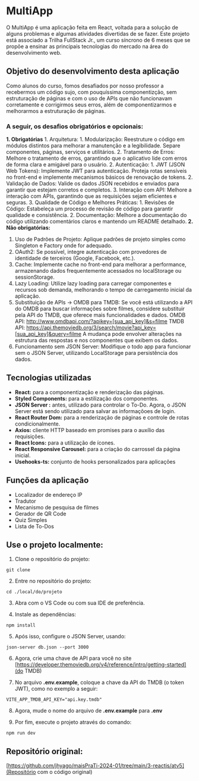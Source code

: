 # MultiApp
O MultiApp é uma aplicação feita em React, voltada para a solução de alguns problemas e algumas atividades divertidas de se fazer.
Este projeto está associado a Trilha FullStack Jr., um curso síncrono de 6 meses que se propõe a ensinar as principais tecnologias do mercado na área do desenvolvimento web.

## Objetivo do desenvolvimento desta aplicação
Como alunos do curso, fomos desafiados por nosso professor a recebermos um código sujo, com pouquíssima componentizção, sem estruturação de páginas e com o uso de APIs que não funcionavam corretamente e corrigirmos seus erros, além de componentizarmos e melhorarmos a estruturação de páginas.

### A seguir, os desafios obrigatórios e opcionais: 
**1. Obrigatórias**
    1. Arquitetura:
        1. Modularização: Reestruture o código em módulos distintos para melhorar a manutenção e a legibilidade. Separe componentes, páginas, serviços e utilitários.
        2. Tratamento de Erros: Melhore o tratamento de erros, garantindo que o aplicativo lide com erros de forma clara e amigável para o usuário.
    2. Autenticação:
        1. JWT (JSON Web Tokens): Implemente JWT para autenticação. Proteja rotas sensíveis no front-end e implemente mecanismos básicos de renovação de tokens.
        2. Validação de Dados: Valide os dados JSON recebidos e enviados para garantir que estejam corretos e completos.
        3. Interação com API: Melhore a interação com APIs, garantindo que as requisições sejam eficientes e seguras.
    3. Qualidade de Código e Melhores Práticas:
        1. Revisões de Código: Estabeleça um processo de revisão de código para garantir qualidade e consistência.
        2. Documentação: Melhore a documentação do código utilizando comentários claros e mantendo um README detalhado.
**2. Não obrigatórias:** 
   1. Uso de Padrões de Projeto: Aplique padrões de projeto simples como Singleton e Factory onde for adequado.
   2. OAuth2: Se possível, integre autenticação com provedores de identidade de terceiros (Google, Facebook, etc.).
   3. Cache: Implemente cache no front-end para melhorar a performance, armazenando dados frequentemente acessados no localStorage ou sessionStorage.
   4. Lazy Loading: Utilize lazy loading para carregar componentes e recursos sob demanda, melhorando o tempo de carregamento inicial da aplicação.
   5. Substituição de APIs -> OMDB para TMDB: Se você está utilizando a API do OMDB para buscar informações sobre filmes, considere substituir pela API do TMDB, que oferece mais funcionalidades e dados.
    OMDB API: http://www.omdbapi.com/?apikey=[sua_api_key]&s=filme
    TMDB API: https://api.themoviedb.org/3/search/movie?api_key=[sua_api_key]&query=filme
    A mudança pode envolver alterações na estrutura das respostas e nos componentes que exibem os dados.
   6. Funcionamento sem JSON Server: Modifique o todo app para funcionar sem o JSON Server, utilizando LocalStorage para persistência dos dados.

## Tecnologias utilizadas
- **React:** para a componentização e renderização das páginas.
- **Styled Components:** para a estilização dos componentes.
- **JSON Server :** antes, utilizado para controlar o To-Do. Agora, o JSON Server está sendo utilizado para salvar as informaçõoes de login.
- **React Router Dom:** para a renderização de páginas e controle de rotas condicionalmente.
- **Axios:** cliente HTTP baseado em promises para o auxílio das requisições.
- **React Icons:** para a utilização de ícones.
- **React Responsive Carousel:** para a criação do carrossel da página inicial.
- **Usehooks-ts:** conjunto de hooks personalizados para aplicações 

## Funções da aplicação
- Localizador de endereço IP
- Tradutor
- Mecanismo de pesquisa de filmes
- Gerador de QR Code
- Quiz Simples
- Lista de To-Dos

## Use o projeto localmente:
1. Clone o repositório do projeto:
```
git clone 
```

2. Entre no repositório do projeto:
```
cd ./local/do/projeto
```
3. Abra com o VS Code ou com sua IDE de preferência.

4. Instale as dependências:
```
npm install
```

5. Após isso, configure o JSON Server, usando: 
```
json-server db.json --port 3000
```

6. Agora, crie uma chave de API para você no site [https://developer.themoviedb.org/v4/reference/intro/getting-started](do TMDB)

7. No arquivo **.env.example**, coloque a chave da API do TMDB (o token JWT), como no exemplo a seguir:
```
VITE_APP_TMDB_API_KEY="api.key.tmdb"
```

8. Agora, mude o nome do arquivo de **.env.example** para **.env**

9. Por fim, execute o projeto através do comando:
```
npm run dev
```

## Repositório original: 
[https://github.com/jhyago/maisPraTi-2024-01/tree/main/3-reactjs/atv5](Repositório com o código original)